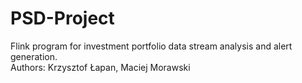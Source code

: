 # PSD-Project

Flink program for investment portfolio data stream analysis and alert generation.  
Authors: Krzysztof Łapan, Maciej Morawski
